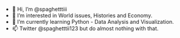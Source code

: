 - 👋 Hi, I’m @spaghetttiii
- 👀 I’m interested in World issues, Histories and Economy.
- 🌱 I’m currently learning Python - Data Analysis and Visualization.
- 📫 Twitter @spaghetttii123 but do almost nothing with that.

<!---
spaghetttiii/spaghetttiii is a ✨ special ✨ repository because its `README.md` (this file) appears on your GitHub profile.
You can click the Preview link to take a look at your changes.
--->
